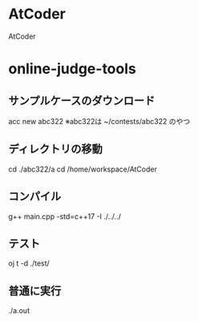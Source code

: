 # AtCoder
AtCoder

# online-judge-tools
## サンプルケースのダウンロード
acc new abc322
※abc322は ~/contests/abc322 のやつ

## ディレクトリの移動
cd ./abc322/a
cd /home/workspace/AtCoder

## コンパイル
g++ main.cpp -std=c++17 -I ./../../

## テスト
oj t -d ./test/

## 普通に実行
./a.out